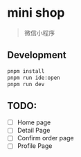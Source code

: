# mini shop

> 微信小程序

## Development

```bash
pnpm install
pnpm run ide:open
pnpm run dev
```

## TODO:

- [ ] Home page
- [ ] Detail Page
- [ ] Confirm order page
- [ ] Profile Page
